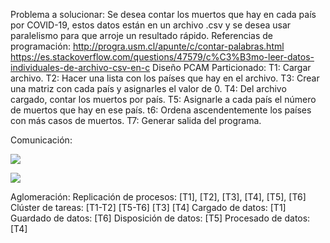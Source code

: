 Problema a solucionar:
Se desea contar los muertos que hay en cada país  por COVID-19, estos datos están en un archivo .csv y se desea usar paralelismo para que arroje un resultado rápido.
Referencias de programación:
http://progra.usm.cl/apunte/c/contar-palabras.html
https://es.stackoverflow.com/questions/47579/c%C3%B3mo-leer-datos-individuales-de-archivo-csv-en-c
Diseño PCAM
  Particionado:
    T1: Cargar archivo.
    T2: Hacer una lista con los países que hay en el archivo.
    T3: Crear una matriz con cada país y asignarles el valor de 0.
    T4: Del archivo cargado, contar los muertos por país.
    T5: Asignarle a cada país el número de muertos que hay en ese país.
    t6: Ordena ascendentemente los países con más casos de muertos.
    T7: Generar salida del programa.


  Comunicación:
 
  ![](https://i.imgur.com/WsmpPnV.png)

 ![](https://i.imgur.com/blOxhUl.png)

 

  Aglomeración:
    Replicación de procesos: [T1], [T2], [T3], [T4], [T5], [T6]
    Clúster de tareas:       [T1-T2] [T5-T6] [T3] [T4]
    Cargado de datos: [T1]
    Guardado de datos: [T6]
    Disposición de datos: [T5]
    Procesado de datos: [T4]